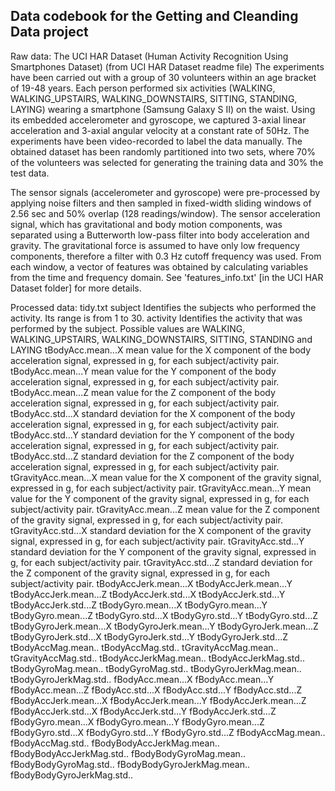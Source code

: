 ## Data codebook for the Getting and Cleanding Data project

Raw data: The UCI HAR Dataset (Human Activity Recognition Using Smartphones Dataset)
(from UCI HAR Dataset readme file)
The experiments have been carried out with a group of 30 volunteers within an age bracket of 19-48 years. Each person performed six activities (WALKING, WALKING_UPSTAIRS, WALKING_DOWNSTAIRS, SITTING, STANDING, LAYING) wearing a smartphone (Samsung Galaxy S II) on the waist. Using its embedded accelerometer and gyroscope, we captured 3-axial linear acceleration and 3-axial angular velocity at a constant rate of 50Hz. The experiments have been video-recorded to label the data manually. The obtained dataset has been randomly partitioned into two sets, where 70% of the volunteers was selected for generating the training data and 30% the test data. 

The sensor signals (accelerometer and gyroscope) were pre-processed by applying noise filters and then sampled in fixed-width sliding windows of 2.56 sec and 50% overlap (128 readings/window). The sensor acceleration signal, which has gravitational and body motion components, was separated using a Butterworth low-pass filter into body acceleration and gravity. The gravitational force is assumed to have only low frequency components, therefore a filter with 0.3 Hz cutoff frequency was used. From each window, a vector of features was obtained by calculating variables from the time and frequency domain. See 'features_info.txt' [in the UCI HAR Dataset folder] for more details. 

Processed data: tidy.txt
subject
  Identifies the subjects who performed the activity. Its range is from 1 to 30.
activity
  Identifies the activity that was performed by the subject. Possible values are WALKING, WALKING_UPSTAIRS, WALKING_DOWNSTAIRS, SITTING, STANDING and LAYING
tBodyAcc.mean...X
  mean value for the X component of the body acceleration signal, expressed in g, for each subject/activity pair.
tBodyAcc.mean...Y
  mean value for the Y component of the body acceleration signal, expressed in g, for each subject/activity pair. 
tBodyAcc.mean...Z
  mean value for the Z component of the body acceleration signal, expressed in g, for each subject/activity pair. 
tBodyAcc.std...X
  standard deviation for the X component of the body acceleration signal, expressed in g, for each subject/activity pair.
tBodyAcc.std...Y
  standard deviation for the Y component of the body acceleration signal, expressed in g, for each subject/activity pair.
tBodyAcc.std...Z
  standard deviation for the Z component of the body acceleration signal, expressed in g, for each subject/activity pair.
tGravityAcc.mean...X
  mean value for the X component of the gravity signal, expressed in g, for each subject/activity pair.
tGravityAcc.mean...Y
  mean value for the Y component of the gravity signal, expressed in g, for each subject/activity pair.
tGravityAcc.mean...Z
  mean value for the Z component of the gravity signal, expressed in g, for each subject/activity pair.
tGravityAcc.std...X
  standard deviation for the X component of the gravity signal, expressed in g, for each subject/activity pair.
tGravityAcc.std...Y
  standard deviation for the Y component of the gravity signal, expressed in g, for each subject/activity pair.
tGravityAcc.std...Z
  standard deviation for the Z component of the gravity signal, expressed in g, for each subject/activity pair.
tBodyAccJerk.mean...X
tBodyAccJerk.mean...Y
tBodyAccJerk.mean...Z
tBodyAccJerk.std...X
tBodyAccJerk.std...Y
tBodyAccJerk.std...Z
tBodyGyro.mean...X
tBodyGyro.mean...Y
tBodyGyro.mean...Z
tBodyGyro.std...X
tBodyGyro.std...Y
tBodyGyro.std...Z
tBodyGyroJerk.mean...X
tBodyGyroJerk.mean...Y
tBodyGyroJerk.mean...Z
tBodyGyroJerk.std...X
tBodyGyroJerk.std...Y
tBodyGyroJerk.std...Z
tBodyAccMag.mean..
tBodyAccMag.std..
tGravityAccMag.mean..
tGravityAccMag.std..
tBodyAccJerkMag.mean..
tBodyAccJerkMag.std..
tBodyGyroMag.mean..
tBodyGyroMag.std..
tBodyGyroJerkMag.mean..
tBodyGyroJerkMag.std..
fBodyAcc.mean...X
fBodyAcc.mean...Y
fBodyAcc.mean...Z
fBodyAcc.std...X
fBodyAcc.std...Y
fBodyAcc.std...Z
fBodyAccJerk.mean...X
fBodyAccJerk.mean...Y
fBodyAccJerk.mean...Z
fBodyAccJerk.std...X
fBodyAccJerk.std...Y
fBodyAccJerk.std...Z
fBodyGyro.mean...X
fBodyGyro.mean...Y
fBodyGyro.mean...Z
fBodyGyro.std...X
fBodyGyro.std...Y
fBodyGyro.std...Z
fBodyAccMag.mean..
fBodyAccMag.std..
fBodyBodyAccJerkMag.mean..
fBodyBodyAccJerkMag.std..
fBodyBodyGyroMag.mean..
fBodyBodyGyroMag.std..
fBodyBodyGyroJerkMag.mean..
fBodyBodyGyroJerkMag.std..
